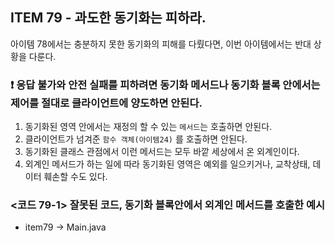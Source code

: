 ## ITEM 79 - 과도한 동기화는 피하라.
아이템 78에서는 충분하지 못한 동기화의 피해를 다뤘다면, 이번 아이템에서는 반대 상황을 다룬다.

### ❗️ 응답 불가와 안전 실패를 피하려면 동기화 메서드나 동기화 블록 안에서는 제어를 절대로 클라이언트에 양도하면 안된다.
1. 동기화된 영역 안에서는 재정의 할 수 있는 `메서드`는 호출하면 안된다.
2. 클라이언트가 넘겨준 `함수 객체(아이템24)` 를 호출하면 안된다.
3. 동기화된 클래스 관점에서 이런 메서드는 모두 바깥 세상에서 온 외계인이다.
4. 외계인 메서드가 하는 일에 따라 동기화된 영역은 예외를 일으키거나, 교착상태, 데이터 훼손할 수도 있다.

### <코드 79-1> 잘못된 코드, 동기화 블록안에서 외계인 메서드를 호출한 예시
- item79 -> Main.java

